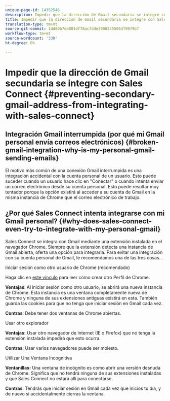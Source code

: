 ```yaml
---
unique-page-id: 14352546
description: Impedir que la dirección de Gmail secundaria se integre con Sales Connect - Marketo Docs - Documentación del producto
title: Impedir que la dirección de Gmail secundaria se integre con Sales Connect
translation-type: tm+mt
source-git-commit: 1dd80b7de801df78ac7dde39002455063f9979b7
workflow-type: tm+mt
source-wordcount: '330'
ht-degree: 0%

---
```



# Impedir que la dirección de Gmail secundaria se integre con Sales Connect {#preventing-secondary-gmail-address-from-integrating-with-sales-connect}

## Integración Gmail interrumpida (por qué mi Gmail personal envía correos electrónicos) {#broken-gmail-integration-why-is-my-personal-gmail-sending-emails}

El motivo más común de una conexión Gmail interrumpida es una integración accidental con la cuenta personal de un usuario. Esto puede suceder cuando un usuario hace clic en &quot;Conectar&quot; o cuando intenta enviar un correo electrónico desde su cuenta personal. Esto puede resultar muy tentador porque la opción existirá al acceder a su cuenta de Gmail en la misma instancia de Chrome que el correo electrónico de trabajo.

## ¿Por qué Sales Connect intenta integrarse con mi Gmail personal? {#why-does-sales-connect-even-try-to-integrate-with-my-personal-gmail}

Sales Connect se integra con Gmail mediante una extensión instalada en el navegador Chrome. Siempre que la extensión detecta una instancia de Gmail abierta, oferta una opción para integrarla. Para evitar una integración con su cuenta personal de Gmail, le recomendamos una de las tres cosas...

Iniciar sesión como otro usuario de Chrome (recomendado)

Haga clic en [este vínculo](https://support.google.com/chrome/answer/2364824?hl=en) para leer cómo crear otro Perfil de Chrome.

**Ventajas**: Al iniciar sesión como otro usuario, se abrirá una nueva instancia de Chrome. Esta instancia es una ventana completamente nueva de Chrome y ninguna de sus extensiones antiguas existirá en esta. También guarda las cookies para que no tenga que iniciar sesión en Gmail cada vez.

**Contras**: Debe tener dos ventanas de Chrome abiertas.

Usar otro explorador

**Ventajas:** Usar otro navegador de Internet (IE o Firefox) que no tenga la extensión instalada impedirá que esto ocurra.

**Contras**: Usar varios navegadores puede ser molesto.

Utilizar Una Ventana Incognitiva

**Ventanillas:** Una ventana de incógnito es como abrir una versión desnuda de Chrome. Significa que no tendrá ninguna de sus extensiones instaladas y que Sales Connect no estará allí para conectarse.

**Contras**: Tendrás que iniciar sesión en Gmail cada vez que inicios tu día, y de nuevo si accidentalmente cierras la ventana.
